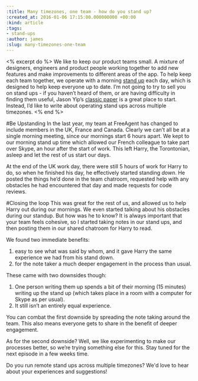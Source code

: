```yaml
---
:title: Many timezones, one team - how do you stand up?
:created_at: 2016-01-06 17:15:00.000000000 +00:00
:kind: article
:tags:
- stand-ups
:author: james
:slug: many-timezones-one-team
---
```


<% excerpt do %>
We like to keep our product teams small. A mixture of designers, engineers and product people working together to add new features and make improvements to different areas of the app. To help keep each team together, we operate with a morning [stand up](https://en.wikipedia.org/wiki/Stand-up_meeting) each day, which is designed to help keep everyone up to date.  I’m not going to try to sell you on stand ups - if you haven’t heard of them, or are having difficulty in finding them useful, Jason Yip’s [classic paper](http://www.martinfowler.com/articles/itsNotJustStandingUp.html) is a great place to start. Instead, I’d like to write about operating stand ups across multiple timezones.
<% end %>

#Be Upstanding
In the last year, my team at FreeAgent has changed to include members in the UK, France and Canada. Clearly we can’t all be at a single morning meeting, since our mornings start 6 hours apart. We kept to our morning stand up time which allowed our French colleague to take part over Skype, an hour after the start of work. This left Harry, the Torontonian, asleep and let the rest of us start our days.

At the end of the UK work day, there were still 5 hours of work for Harry to do, so when he finished his day, he effectively started standing _down_. He posted the things he’d done in the team chatroom, requested help with any obstacles he had encountered that day and made requests for code reviews.

#Closing the loop
This was great for the rest of us, and allowed us to help Harry out during our mornings. We even started talking about his obstacles during our standup. But how was he to know? It is always important that your team feels cohesive, so I started taking notes in our stand ups, and then posting them in our shared chatroom for Harry to read.

We found two immediate benefits:

1. easy to see what was said by whom, and it gave Harry the same experience we had from his stand down.
2. for the note taker a much deeper engagement in the process than usual.

These came with two downsides though:

1. One person writing them up spends a bit of their morning (15 minutes) writing up the stand up (which takes place in a room with a computer for Skype as per usual).
2. It still isn’t an entirely equal experience.

You can combat the first downside by spreading the note taking around the team. This also means everyone gets to share in the benefit of deeper engagement.

As for the second downside? Well, we like experimenting to make our processes better, so we’re trying something else for this. Stay tuned for the next episode in a few weeks time.

Do you run remote stand ups across multiple timezones? We'd love to hear about your experiences and suggestions!
